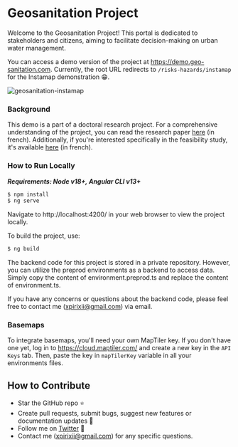 # Geosanitation Project

Welcome to the Geosanitation Project! This portal is dedicated to stakeholders and citizens, aiming to facilitate decision-making on urban water management.

You can access a demo version of the project at https://demo.geo-sanitation.com. Currently, the root URL redirects to `/risks-hazards/instamap` for the Instamap demonstration 😁.

![geosanitation-instamap](https://github.com/geosanitation/frontend/assets/43842786/06e0b195-c589-4208-8553-a6cc7364c34a)

### Background

This demo is a part of a doctoral research project. For a comprehensive understanding of the project, you can read the research paper [here](https://drive.google.com/file/d/1_ohLthgQ5QWRyC5iMCMRe_V---UiQnsa/view?usp=sharing) (in french). Additionally, if you're interested specifically in the feasibility study, it's available [here](https://drive.google.com/file/d/1JvJ6es_IOjwLTdyjeZfOz6WQ6fG4rM81/view?usp=sharing) (in french).

### How to Run Locally

***Requirements: Node v18+, Angular CLI v13+***
```sh
$ npm install
$ ng serve
```
Navigate to http://localhost:4200/ in your web browser to view the project locally.

To build the project, use:
```sh
$ ng build
```
The backend code for this project is stored in a private repository. However, you can utilize the preprod environments as a backend to access data. Simply copy the content of environment.preprod.ts and replace the content of environment.ts.

If you have any concerns or questions about the backend code, please feel free to contact me (xpirixii@gmail.com) via email.

### Basemaps

To integrate basemaps, you'll need your own MapTiler key. If you don't have one yet, log in to https://cloud.maptiler.com/ and create a new key in the `API Keys` tab. Then, paste the key in `mapTilerKey` variable in all your environments files.

## How to Contribute

- Star the GitHub repo :star:
- Create pull requests, submit bugs, suggest new features or documentation updates :wrench:
- Follow me on [Twitter](https://twitter.com/Xpirix3) :feet:
- Contact me (xpirixii@gmail.com) for any specific questions.
